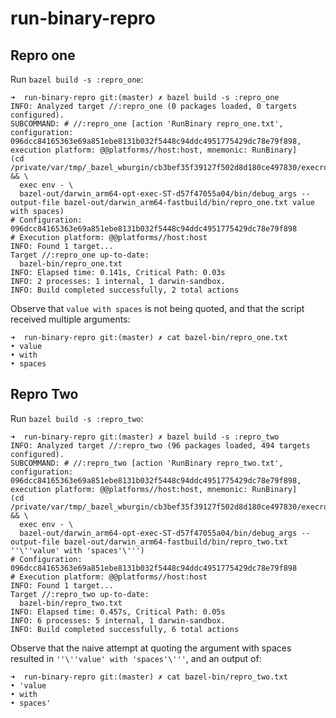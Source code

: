 # run-binary-repro

## Repro one

Run `bazel build -s :repro_one`:

```console
➜  run-binary-repro git:(master) ✗ bazel build -s :repro_one
INFO: Analyzed target //:repro_one (0 packages loaded, 0 targets configured).
SUBCOMMAND: # //:repro_one [action 'RunBinary repro_one.txt', configuration: 096dcc84165363e69a851ebe8131b032f5448c94ddc4951775429dc78e79f898, execution platform: @@platforms//host:host, mnemonic: RunBinary]
(cd /private/var/tmp/_bazel_wburgin/cb3bef35f39127f502d8d180ce497830/execroot/_main && \
  exec env - \
  bazel-out/darwin_arm64-opt-exec-ST-d57f47055a04/bin/debug_args --output-file bazel-out/darwin_arm64-fastbuild/bin/repro_one.txt value with spaces)
# Configuration: 096dcc84165363e69a851ebe8131b032f5448c94ddc4951775429dc78e79f898
# Execution platform: @@platforms//host:host
INFO: Found 1 target...
Target //:repro_one up-to-date:
  bazel-bin/repro_one.txt
INFO: Elapsed time: 0.141s, Critical Path: 0.03s
INFO: 2 processes: 1 internal, 1 darwin-sandbox.
INFO: Build completed successfully, 2 total actions
```

Observe that `value with spaces` is not being quoted, and that the script received multiple arguments:

```console
➜  run-binary-repro git:(master) ✗ cat bazel-bin/repro_one.txt
• value
• with
• spaces
```

## Repro Two

Run `bazel build -s :repro_two`:

```console
➜  run-binary-repro git:(master) ✗ bazel build -s :repro_two
INFO: Analyzed target //:repro_two (96 packages loaded, 494 targets configured).
SUBCOMMAND: # //:repro_two [action 'RunBinary repro_two.txt', configuration: 096dcc84165363e69a851ebe8131b032f5448c94ddc4951775429dc78e79f898, execution platform: @@platforms//host:host, mnemonic: RunBinary]
(cd /private/var/tmp/_bazel_wburgin/cb3bef35f39127f502d8d180ce497830/execroot/_main && \
  exec env - \
  bazel-out/darwin_arm64-opt-exec-ST-d57f47055a04/bin/debug_args --output-file bazel-out/darwin_arm64-fastbuild/bin/repro_two.txt ''\''value' with 'spaces'\''')
# Configuration: 096dcc84165363e69a851ebe8131b032f5448c94ddc4951775429dc78e79f898
# Execution platform: @@platforms//host:host
INFO: Found 1 target...
Target //:repro_two up-to-date:
  bazel-bin/repro_two.txt
INFO: Elapsed time: 0.457s, Critical Path: 0.05s
INFO: 6 processes: 5 internal, 1 darwin-sandbox.
INFO: Build completed successfully, 6 total actions
```

Observe that the naive attempt at quoting the argument with spaces resulted in `''\''value' with 'spaces'\'''`, and an output of:

```console
➜  run-binary-repro git:(master) ✗ cat bazel-bin/repro_two.txt
• 'value
• with
• spaces'
```

